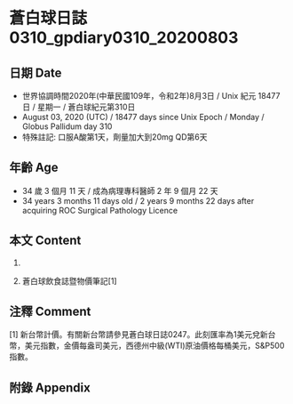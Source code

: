 [_metadata_:encoding]: - "utf-8"
[_metadata_:language]: - "zh-Hant-TW"
[_metadata_:fileformat]: - "markdown"
[_metadata_:MIME_type]: - "text/plain"
[_metadata_:markdown_version]: - "commonmark version 0.29"
[_metadata_:markdown_spec]: - "https://spec.commonmark.org/0.29/"

# 蒼白球日誌0310_gpdiary0310_20200803 #

## 日期 Date ##

* 世界協調時間2020年(中華民國109年，令和2年)8月3日 / Unix 紀元 18477 日 / 星期一 / 蒼白球紀元第310日
* August 03, 2020 (UTC) / 18477 days since Unix Epoch / Monday / Globus Pallidum day 310
* 特殊註記: 口服A酸第1天，劑量加大到20mg QD第6天

## 年齡 Age ##

* 34 歲 3 個月 11 天 / 成為病理專科醫師 2 年 9 個月 22 天
* 34 years 3 months 11 days old / 2 years 9 months 22 days after acquiring ROC Surgical Pathology Licence

## 本文 Content ##

1. 

    
2. 蒼白球飲食誌暨物價筆記[1]

    

## 注釋 Comment ##

[1] 新台幣計價。有關新台幣請參見蒼白球日誌0247。此刻匯率為1美元兌新台幣，美元指數，金價每盎司美元，西德州中級(WTI)原油價格每桶美元，S&P500指數。



## 附錄 Appendix ##

